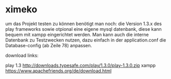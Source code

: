 # ximeko
um das Projekt testen zu können benötigt man noch:
die Version 1.3.x des play frameworks
sowie otpional eine eigene mysql datenbank,  diese kann bequem mit xampp eingerichtet werden.
Man kann auch die interne Datenbank zu Testzwecken nutzen, dazu einfach in der application.conf
die Database-config (ab Zeile 78) anpassen.

download links:

play 1.3 http://downloads.typesafe.com/play/1.3.0/play-1.3.0.zip
xampp https://www.apachefriends.org/de/download.html
